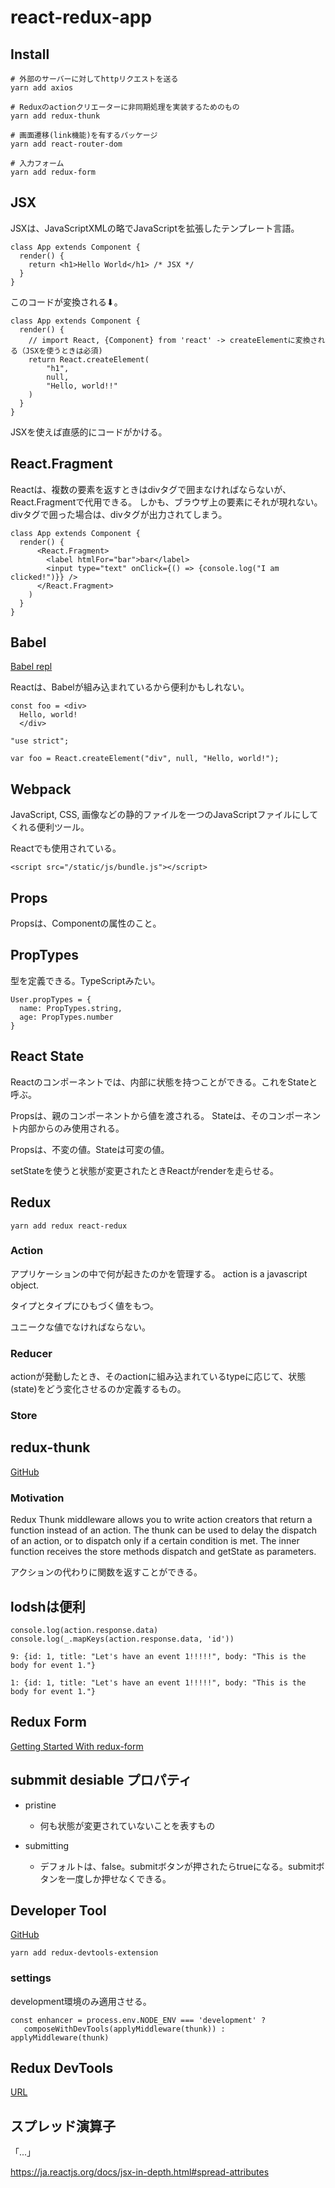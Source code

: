 # react-redux-app

## Install

```
# 外部のサーバーに対してhttpリクエストを送る
yarn add axios

# Reduxのactionクリエーターに非同期処理を実装するためのもの
yarn add redux-thunk

# 画面遷移(link機能)を有するパッケージ
yarn add react-router-dom

# 入力フォーム
yarn add redux-form
```

## JSX
JSXは、JavaScriptXMLの略でJavaScriptを拡張したテンプレート言語。


```
class App extends Component {
  render() {
    return <h1>Hello World</h1> /* JSX */
  }
}
```

このコードが変換される⬇︎。 

```
class App extends Component {
  render() {
    // import React, {Component} from 'react' -> createElementに変換される（JSXを使うときは必須)
    return React.createElement(
        "h1",
        null,
        "Hello, world!!"
    )
  }
}
```

JSXを使えば直感的にコードがかける。


## React.Fragment

Reactは、複数の要素を返すときはdivタグで囲まなければならないが、React.Fragmentで代用できる。
しかも、ブラウザ上の要素にそれが現れない。divタグで囲った場合は、divタグが出力されてしまう。


```
class App extends Component {
  render() {
      <React.Fragment>
        <label htmlFor="bar">bar</label>
        <input type="text" onClick={() => {console.log("I am clicked!")}} />
      </React.Fragment>
    )
  }
}
```

## Babel
[Babel repl](https://babeljs.io/repl)

Reactは、Babelが組み込まれているから便利かもしれない。

```
const foo = <div>
  Hello, world!
  </div>
```

```
"use strict";

var foo = React.createElement("div", null, "Hello, world!");
```

## Webpack

JavaScript, CSS, 画像などの静的ファイルを一つのJavaScriptファイルにしてくれる便利ツール。

Reactでも使用されている。

```
<script src="/static/js/bundle.js"></script>
```


## Props
Propsは、Componentの属性のこと。

## PropTypes
型を定義できる。TypeScriptみたい。

```
User.propTypes = {
  name: PropTypes.string,
  age: PropTypes.number
}
```

## React State
Reactのコンポーネントでは、内部に状態を持つことができる。これをStateと呼ぶ。

Propsは、親のコンポーネントから値を渡される。
Stateは、そのコンポーネント内部からのみ使用される。

Propsは、不変の値。Stateは可変の値。

setStateを使うと状態が変更されたときReactがrenderを走らせる。

## Redux

```
yarn add redux react-redux
```

### Action
アプリケーションの中で何が起きたのかを管理する。
action is a javascript object.

タイプとタイプにひもづく値をもつ。

ユニークな値でなければならない。

### Reducer
actionが発動したとき、そのactionに組み込まれているtypeに応じて、状態(state)をどう変化させるのか定義するもの。

### Store

## redux-thunk
[GitHub](https://github.com/reduxjs/redux-thunk)

### Motivation

Redux Thunk middleware allows you to write action creators that return a function instead of an action. The thunk can be used to delay the dispatch of an action, or to dispatch only if a certain condition is met. The inner function receives the store methods dispatch and getState as parameters.

アクションの代わりに関数を返すことができる。

## lodshは便利

```
console.log(action.response.data)
console.log(_.mapKeys(action.response.data, 'id'))
```

```
9: {id: 1, title: "Let's have an event 1!!!!!", body: "This is the body for event 1."}

1: {id: 1, title: "Let's have an event 1!!!!!", body: "This is the body for event 1."}
```

## Redux Form
[Getting Started With redux-form](https://redux-form.com/8.2.2/docs/gettingstarted.md/)


## submmit desiable プロパティ

* pristine
  - 何も状態が変更されていないことを表すもの

* submitting
  - デフォルトは、false。submitボタンが押されたらtrueになる。submitボタンを一度しか押せなくできる。

## Developer Tool
[GitHub](https://github.com/zalmoxisus/redux-devtools-extension)

```
yarn add redux-devtools-extension
```

### settings

development環境のみ適用させる。

```
const enhancer = process.env.NODE_ENV === 'development' ? 
   composeWithDevTools(applyMiddleware(thunk)) : applyMiddleware(thunk)
```

## Redux DevTools
[URL](https://chrome.google.com/webstore/detail/redux-devtools/lmhkpmbekcpmknklioeibfkpmmfibljd?hl=ja)

## スプレッド演算子
「...」

https://ja.reactjs.org/docs/jsx-in-depth.html#spread-attributes